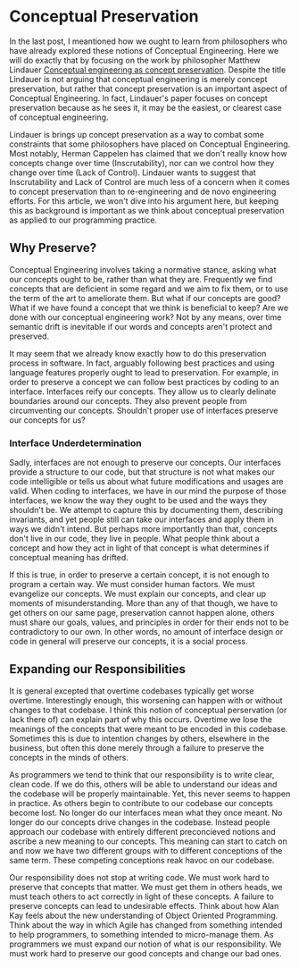 # Conceptual Preservation

In the last post, I meantioned how we ought to learn from philosophers who have already explored these notions of Conceptual Engineering. Here we will do exactly that by focusing on the work by philosopher Matthew Lindauer [Conceptual engineering as concept preservation](https://onlinelibrary.wiley.com/doi/abs/10.1111/rati.12280). Despite the title Lindauer is not arguing that conceptual engineering is merely concept preservation, but rather that concept preservation is an important aspect of Conceptual Engineering. In fact, Lindauer's paper focuses on concept preservation because as he sees it, it may be the easiest, or clearest case of conceptual engineering. 

Lindauer is brings up concept preservation as a way to combat some constraints that some philosophers have placed on Conceptual Engineering. Most notably, Herman Cappelen has claimed that we don't really know how concepts change over time (Inscrutability), nor can we control how they change over time (Lack of Control). Lindauer wants to suggest that Inscrutability and Lack of Control are much less of a concern when it comes to concept preservation than to re-engineering and de novo engineering efforts. For this article, we won't dive into his argument here, but keeping this as background is important as we think about conceptual preservation as applied to our programming practice.

## Why Preserve?

Conceptual Engineering involves taking a normative stance, asking what our concepts ought to be, rather than what they are. Frequently we find concepts that are deficient in some regard and we aim to fix them, or to use the term of the art to ameliorate them. But what if our concepts are good? What if we have found a concept that we think is beneficial to keep? Are we done with our conceptual engineering work? Not by any means, over time semantic drift is inevitable if our words and concepts aren't protect and preserved.

It may seem that we already know exactly how to do this preservation process in software. In fact, arguably following best practices and using language features properly ought to lead to preservation. For example, in order to preserve a concept we can follow best practices by coding to an interface. Interfaces reify our concepts. They allow us to clearly delinate boundaries around our concepts. They also prevent people from circumventing our concepts. Shouldn't proper use of interfaces preserve our concepts for us?

### Interface Underdetermination

Sadly, interfaces are not enough to preserve our concepts. Our interfaces provide a structure to our code, but that structure is not what makes our code intelligible or tells us about what future modifications and usages are valid. When coding to interfaces, we have in our mind the purpose of those interfaces, we know the way they ought to be used and the ways they shouldn't be. We attempt to capture this by documenting them, describing invariants, and yet people still can take our interfaces and apply them in ways we didn't intend. But perhaps more importantly than that, concepts don't live in our code, they live in people. What people think about a concept and how they act in light of that concept is what determines if conceptual meaning has drifted. 

If this is true, in order to preserve a certain concept, it is not enough to program a certain way. We must consider human factors. We must evangelize our concepts. We must explain our concepts, and clear up moments of misunderstanding. More than any of that though, we have to get others on our same page, preservation cannot happen alone, others must share our goals, values, and principles in order for their ends not to be contradictory to our own. In other words, no amount of interface design or code in general will preserve our concepts, it is a social process.

## Expanding our Responsibilities

It is general excepted that overtime codebases typically get worse overtime. Interestingly enough, this worsening can happen with or without changes to that codebase. I think this notion of conceptual perservation (or lack there of) can explain part of why this occurs. Overtime we lose the meanings of the concepts that were meant to be encoded in this codebase. Sometimes this is due to intention changes by others, elsewhere in the business, but often this done merely through a failure to preserve the concepts in the minds of others.

As programmers we tend to think that our responsibility is to write clear, clean code. If we do this, others will be able to understand our ideas and the codebase will be properly maintainable. Yet, this never seems to happen in practice. As others begin to contribute to our codebase our concepts become lost. No longer do our interfaces mean what they once meant. No longer do our concepts drive changes in the codebase. Instead people approach our codebase with entirely different preconcieved notions and ascribe a new meaning to our concepts. This meaning can start to catch on and now we have two different groups with to different conceptions of the same term. These competing conceptions reak havoc on our codebase.

Our responsibility does not stop at writing code. We must work hard to preserve that concepts that matter. We must get them in others heads, we must teach others to act correctly in light of these concepts. A failure to preserve concepts can lead to undesirable effects. Think about how Alan Kay feels about the new understanding of Object Oriented Programming. Think about the way in which Agile has changed from something intended to help programmers, to something intended to micro-manage them. As programmers we must expand our notion of what is our responsibility. We must work hard to preserve our good concepts and change our bad ones.


